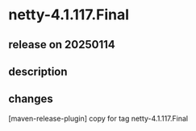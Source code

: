 # netty-4.1.117.Final

## release on 20250114

## description

## changes

[maven-release-plugin] copy for tag netty-4.1.117.Final

